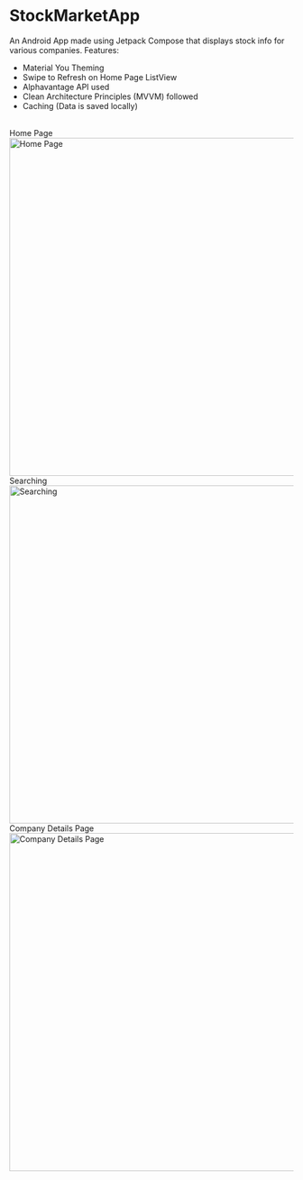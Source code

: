 # StockMarketApp
An Android App made using Jetpack Compose that displays stock info for various companies. 
Features:
* Material You Theming
* Swipe to Refresh on Home Page ListView
* Alphavantage API used
* Clean Architecture Principles (MVVM) followed
* Caching (Data is saved locally)


<br>
Home Page
<br>
<img src="https://user-images.githubusercontent.com/77187674/215086089-e0226ef9-380c-4401-974a-7f10dccb6961.jpg" height = "600" alt = "Home Page"/>
<br>
Searching
<br>
<img src="https://user-images.githubusercontent.com/77187674/215086252-4bf65f51-f007-4704-9d83-9666842c4ba7.jpg" height = "600" alt = "Searching"/>
<br>
Company Details Page
<br>
<img src="https://user-images.githubusercontent.com/77187674/215086346-3af4ea57-8a1d-477b-86ad-0804ff0ba165.jpg" height = "600" alt = "Company Details Page" />
